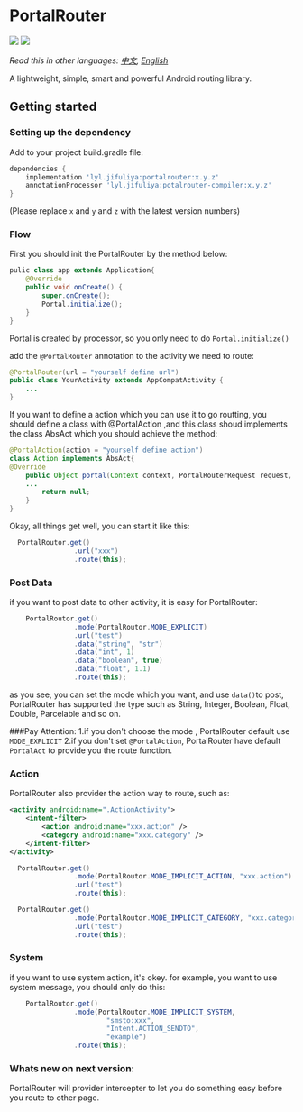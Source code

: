 # PortalRouter

![](https://img.shields.io/badge/language-java-brightgreen.svg) ![](https://img.shields.io/badge/android-router-orange.svg) 

*Read this in other languages: [中文](README.ch.md), [English](README.md)* 

A lightweight, simple, smart and powerful Android routing library.


## Getting started

### Setting up the dependency

Add to your project build.gradle file:

```groovy
dependencies {
	implementation 'lyl.jifuliya:portalrouter:x.y.z'
	annotationProcessor 'lyl.jifuliya:potalrouter-compiler:x.y.z'
}
```

(Please replace `x` and `y` and `z` with the latest version numbers)

### Flow

First you should init the PortalRouter by the method below:

```java
pulic class app extends Application{
    @Override
    public void onCreate() {
        super.onCreate();
        Portal.initialize();
    }
}
```
Portal is created by processor, so you only need to do `Portal.initialize()`

add the `@PortalRouter` annotation to the activity we need to route:

```java
@PortalRouter(url = "yourself define url")
public class YourActivity extends AppCompatActivity {
    ...
}
```

If you want to define a action which you can use it to go routting, you should define a class with @PortalAction
,and this class shoud implements the class AbsAct which you should achieve the method:

```java
@PortalAction(action = "yourself define action")
class Action implements AbsAct{
@Override
    public Object portal(Context context, PortalRouterRequest request, HashMap<String, Class<?>> classHashMap) {
    ...
        return null;
    }
}
```

Okay, all things get well, you can start it like this:

```java
  PortalRoutor.get()
                .url("xxx")
                .route(this);
```

### Post Data
if you want to post data to other activity, it is easy for PortalRouter:

```java
    PortalRoutor.get()
                .mode(PortalRoutor.MODE_EXPLICIT)
                .url("test")
                .data("string", "str")
                .data("int", 1)
                .data("boolean", true)
                .data("float", 1.1)
                .route(this);
```
as you see, you can set the mode which you want, and use `data()`to post, PortalRouter has supported the type such as String, 
Integer, Boolean, Float, Double, Parcelable and so on.

###Pay Attention:
1.if you don't choose the mode , PortalRouter default use `MODE_EXPLICIT`
2.if you don't set `@PortalAction`, PortalRouter have default `PortalAct` to provide you the route function.

### Action

PortalRouter also provider the action way to route, such as:

```Xml
<activity android:name=".ActionActivity">
    <intent-filter>
        <action android:name="xxx.action" />
        <category android:name="xxx.category" />
    </intent-filter>
</activity>
```

```java
  PortalRoutor.get()
                .mode(PortalRoutor.MODE_IMPLICIT_ACTION, "xxx.action")
                .url("test")
                .route(this);
```

```java
  PortalRoutor.get()
                .mode(PortalRoutor.MODE_IMPLICIT_CATEGORY, "xxx.category")
                .url("test")
                .route(this);
```

### System

if you want to use system action, it's okey. for example, you want to use system message, you should only do this:

```java
    PortalRoutor.get()
                .mode(PortalRoutor.MODE_IMPLICIT_SYSTEM,
                        "smsto:xxx",
                        "Intent.ACTION_SENDTO",
                        "example")
                .route(this);
```

### Whats new on next version:

PortalRouter will provider intercepter to let you do something easy before you route to other page.

